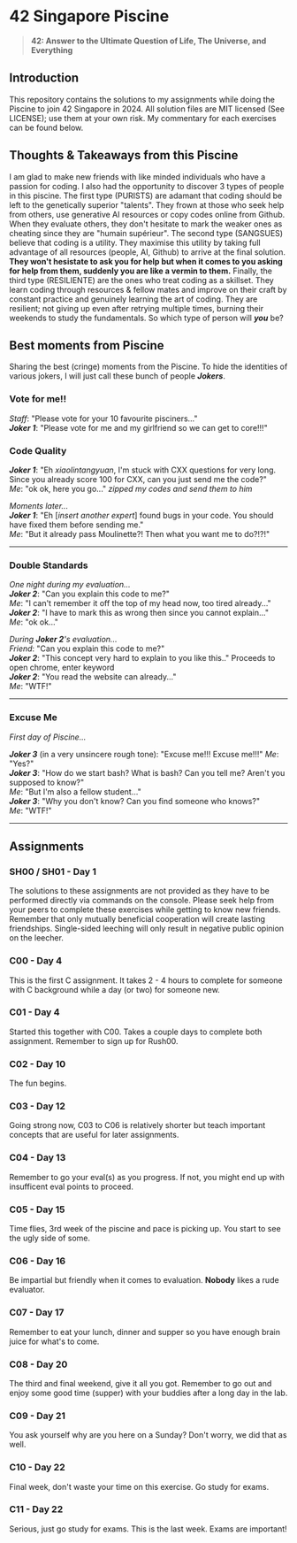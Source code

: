 # 42 Singapore Piscine

> **42: Answer to the Ultimate Question of Life, The Universe, and Everything**

## Introduction
This repository contains the solutions to my assignments while doing the Piscine to join 42 Singapore in 2024.
All solution files are MIT licensed (See LICENSE); use them at your own risk. My commentary for each exercises can be found below.

## Thoughts & Takeaways from this Piscine
I am glad to make new friends with like minded individuals who have a passion for coding. I also had the opportunity to discover 3 types of people in this piscine. The first type (PURISTS) are adamant that coding should be left to the genetically superior "talents". They frown at those who seek help from others, use generative AI resources or copy codes online from Github. When they evaluate others, they don't hesitate to mark the weaker ones as cheating since they are "humain supérieur". The second type (SANGSUES) believe that coding is a utility. They maximise this utility by taking full advantage of all resources (people, AI, Github) to arrive at the final solution. **They won't hesistate to ask you for help but when it comes to you asking for help from them, suddenly you are like a vermin to them.** Finally, the third type (RESILIENTE) are the ones who treat coding as a skillset. They learn coding through resources & fellow mates and improve on their craft by constant practice and genuinely learning the art of coding. They are resilient; not giving up even after retrying multiple times, burning their weekends to study the fundamentals. So which type of person will ***you*** be?

## Best moments from Piscine
Sharing the best (cringe) moments from the Piscine. To hide the identities of various jokers, I will just call these bunch of people ***Jokers***.

### Vote for me!!  
*Staff*: "Please vote for your 10 favourite pisciners..."  
***Joker 1***: "Please vote for me and my girlfriend so we can get to core!!!"  

### Code Quality
***Joker 1***: "Eh *xiaolintangyuan*, I'm stuck with CXX questions for very long. Since you already score 100 for CXX, can you just send me the code?"  
*Me*: "ok ok, here you go..." *zipped my codes and send them to him*  

*Moments later...*  
***Joker 1***: "Eh [*insert another expert*] found bugs in your code. You should have fixed them before sending me."  
*Me*: "But it already pass Moulinette?! Then what you want me to do?!?!"
***
### Double Standards 
*One night during my evaluation...*  
***Joker 2***: "Can you explain this code to me?"  
*Me*: "I can't remember it off the top of my head now, too tired already..."  
***Joker 2***: "I have to mark this as wrong then since you cannot explain..."  
*Me*: "ok ok..."  

*During ***Joker 2***'s evaluation...*  
*Friend*: "Can you explain this code to me?"  
***Joker 2***: "This concept very hard to explain to you like this.." Proceeds to open chrome, enter keyword  
***Joker 2***: "You read the website can already..."  
*Me*: "WTF!"  
***
### Excuse Me

*First day of Piscine...*

***Joker 3*** (in a very unsincere rough tone): "Excuse me!!! Excuse me!!!"
*Me*: "Yes?"  
***Joker 3***: "How do we start bash? What is bash? Can you tell me? Aren't you supposed to know?"  
*Me*: "But I'm also a fellow student..."  
***Joker 3***: "Why you don't know? Can you find someone who knows?"  
*Me*: "WTF!"
***
## Assignments
### SH00 / SH01 - Day 1
The solutions to these assignments are not provided as they have to be performed directly via commands on the console. Please seek help from your peers to complete these exercises while getting to know new friends. Remember that only mutually beneficial cooperation will create lasting friendships. Single-sided leeching will only result in negative public opinion on the leecher.

### C00 - Day 4
This is the first C assignment. It takes 2 - 4 hours to complete for someone with C background while a day (or two) for someone new. 
### C01 - Day 4
Started this together with C00. Takes a couple days to complete both assignment. Remember to sign up for Rush00.
### C02 - Day 10
The fun begins.
### C03 - Day 12
Going strong now, C03 to C06 is relatively shorter but teach important concepts that are useful for later assignments.
### C04 - Day 13
Remember to go your eval(s) as you progress. If not, you might end up with insufficent eval points to proceed.
### C05 - Day 15
Time flies, 3rd week of the piscine and pace is picking up. You start to see the ugly side of some.
### C06 - Day 16
Be impartial but friendly when it comes to evaluation. **Nobody** likes a rude evaluator.
### C07 - Day 17
Remember to eat your lunch, dinner and supper so you have enough brain juice for what's to come.
### C08 - Day 20
The third and final weekend, give it all you got. Remember to go out and enjoy some good time (supper) with your buddies after a long day in the lab.
### C09 - Day 21
You ask yourself why are you here on a Sunday? Don't worry, we did that as well.
### C10 - Day 22
Final week, don't waste your time on this exercise. Go study for exams.
### C11 - Day 22
Serious, just go study for exams. This is the last week. Exams are important!